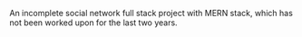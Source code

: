 An incomplete social network full stack project with MERN stack, which has not been worked upon for the last two years.
